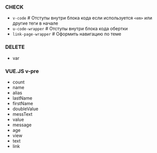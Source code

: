
### CHECK
- `v-code`            # Отступы внутри блока кода если используется `<em>` или другие теги в начале
- `u-code-wrapper`    # Отступы внутри блока кода обертки 
- `link-page-wrapper` # Оформить навигацию по теме

### DELETE
- var

### VUE.JS v-pre
- count
- name
- alias
- lastName
- firstName
- doubleValue
- messText
- value
- message
- age
- view
- text
- link

